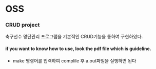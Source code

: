 # OSS

### CRUD project

축구선수 명단관리 프로그램을 기본적인 CRUD기능을 통하여 구현하였다.

#### if you want to know how to use, look the pdf file which is guideline.

* make 명령어를 입력하여 complile 후 a.out파일을 실행하면 된다
